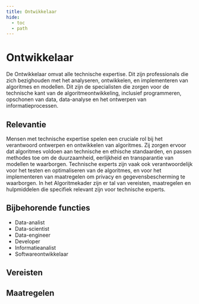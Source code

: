 ```yaml
---
title: Ontwikkelaar
hide:
  - toc
  - path
---
```


# Ontwikkelaar
De Ontwikkelaar omvat alle technische expertise. Dit zijn professionals die zich bezighouden met het analyseren, ontwikkelen, en implementeren van algoritmes en modellen. Dit zijn de specialisten die zorgen voor de technische kant van de algoritmeontwikkeling, inclusief programmeren, opschonen van data, data-analyse en het ontwerpen van informatieprocessen.

## Relevantie
Mensen met technische expertise spelen een cruciale rol bij het verantwoord ontwerpen en ontwikkelen van algoritmes. Zij zorgen ervoor dat algoritmes voldoen aan technische en ethische standaarden, en passen methodes toe om de duurzaamheid, eerlijkheid en transparantie van modellen te waarborgen. Technische experts zijn vaak ook verantwoordelijk voor het testen en optimaliseren van de algoritmes, en voor het implementeren van maatregelen om privacy en gegevensbescherming te waarborgen. In het Algoritmekader zijn er tal van vereisten, maatregelen en hulpmiddelen die specifiek relevant zijn voor technische experts.

## Bijbehorende functies

-	Data-analist
-	Data-scientist
-	Data-engineer
-	Developer
-	Informatieanalist
-	Softwareontwikkelaar


## Vereisten

<!-- list_vereisten rollen/ontwikkelaar no-rol no-levenscyclus no-search no-onderwerp -->

## Maatregelen

<!-- list_maatregelen rollen/ontwikkelaar no-rol no-levenscyclus no-search no-onderwerp -->

